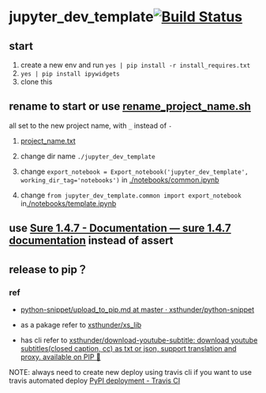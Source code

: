 # jupyter_dev_template[![Build Status](https://travis-ci.com/xsthunder/jupyter_dev_template.svg?branch=master)](https://travis-ci.com/xsthunder/jupyter_dev_template)

## start

1. create a new env and run `yes | pip install -r install_requires.txt`
1. `yes | pip install ipywidgets`
1. clone this

## rename to start or use [rename_project_name.sh](rename_project_name.sh)

all set to the new project name, with `_` instead of `-`

1. [project_name.txt](./config/project_name.txt)

2. change dir name `./jupyter_dev_template`

3. change `export_notebook = Export_notebook('jupyter_dev_template', working_dir_tag='notebooks')` in  [./notebooks/common.ipynb](./notebooks/common.ipynb)

4. change `from jupyter_dev_template.common import export_notebook` in[./notebooks/template.ipynb](./notebooks/template.ipynb)

## use [Sure 1.4.7 - Documentation — sure 1.4.7 documentation](https://sure.readthedocs.io/en/latest/) instead of assert

## release to pip？

### ref 

- [python-snippet/upload_to_pip.md at master · xsthunder/python-snippet](https://github.com/xsthunder/python-snippet/blob/master/python/upload_to_pip.md)

- as a pakage refer to [xsthunder/xs_lib](https://github.com/xsthunder/xs_lib)

- has cli refer to [xsthunder/download-youtube-subtitle: download youtube subtitles(closed caption, cc) as txt or json, support translation and proxy. available on PIP 🐍](https://github.com/xsthunder/download-youtube-subtitle)

NOTE: always need to create new deploy using travis cli if you want to use travis automated deploy [PyPI deployment - Travis CI](https://docs.travis-ci.com/user/deployment/pypi/)
